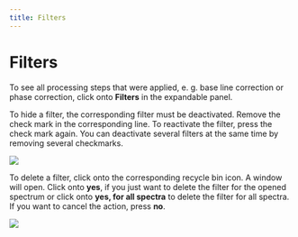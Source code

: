 ```yaml
---
title: Filters
---
```


# Filters

To see all processing steps that were applied, e. g. base line correction or phase correction, click onto  **Filters** in the expandable panel. 

To hide a filter, the corresponding filter must be deactivated. Remove the check mark in the corresponding line. To reactivate the filter, press the check mark again. You can deactivate several filters at the same time by removing several checkmarks. 

![](./select_filters.gif)

To delete a filter, click onto the corresponding recycle bin icon. A window will open. Click onto **yes**, if you just want to delete the filter for the opened spectrum or click onto **yes, for all spectra** to delete the filter for all spectra. If you want to cancel the action, press **no**.

![](./filters_delete.gif)
